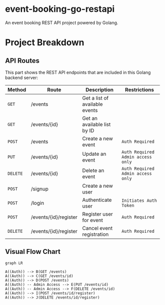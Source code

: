 # event-booking-go-restapi
An event booking REST API project powered by Golang.

# Project Breakdown

## API Routes
This part shows the REST API endpoints that are included in this Golang backend server:

|Method                |Route      |Description                          |Restrictions                         |
|--------|----------------|---------------|-----------------------------|
|`GET`| /events | Get a list of available events | 
|`GET`| /events/{id} |Get an available list by ID  |
|`POST`| /events | Create a new event | `Auth Required` 
|`PUT`| /events/{id} |Update an event | `Auth Required` `Admin access only`
|`DELETE`| /events/{id} |Delete an event|`Auth Required` `Admin access only`
|`POST`| /signup |Create a new user|
|`POST`| /login  |Authenticate user| `Initiates Auth Token`
|`POST`| /events/{id}/register |Register user for event| `Auth Required`
|`DELETE`| /events/{id}/register |Cancel event registration |`Auth Required`

## Visual Flow Chart 

```mermaid
graph LR

A((Auth)) --> B(GET /events)
A((Auth)) --> C(GET /events/id)
A((Auth)) --> D(POST /events)
A((Auth)) -- Admin Access --> E(PUT /events/id)
A((Auth)) -- Admin Access --> F(DELETE /events/id)
A((Auth)) --> I(POST /events/id/register)
A((Auth)) --> J(DELETE /events/id/register)

